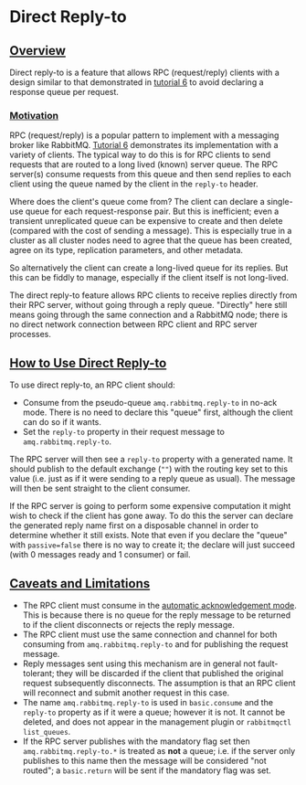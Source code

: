 <!--
Copyright (c) 2007-2023 Broadcom. All Rights Reserved. The term “Broadcom” refers to Broadcom Inc. and/or its subsidiaries.

All rights reserved. This program and the accompanying materials
are made available under the terms of the under the Apache License,
Version 2.0 (the "License”); you may not use this file except in compliance
with the License. You may obtain a copy of the License at

https://www.apache.org/licenses/LICENSE-2.0

Unless required by applicable law or agreed to in writing, software
distributed under the License is distributed on an "AS IS" BASIS,
WITHOUT WARRANTIES OR CONDITIONS OF ANY KIND, either express or implied.
See the License for the specific language governing permissions and
limitations under the License.
-->

# Direct Reply-to

## <a id="overview" class="anchor" href="#overview">Overview</a>

Direct reply-to is a feature that allows RPC (request/reply) clients with a design
similar to that demonstrated in [tutorial 6](./getstarted.html) to avoid
declaring a response queue per request.

### <a id="motivation" class="anchor" href="#motivation">Motivation</a>

RPC (request/reply) is a popular pattern to implement with a messaging broker
like RabbitMQ. [Tutorial 6](./getstarted.html) demonstrates its implementation
with a variety of clients. The typical way to do this is for RPC clients to
send requests that are routed to a long lived (known) server queue. The RPC server(s)
consume requests from this queue and then send replies to each client
using the queue named by the client in the <code>reply-to</code>
header.

Where does the client's queue come from? The client can
declare a single-use queue for each request-response pair. But
this is inefficient; even a transient unreplicated queue can be
expensive to create and then delete (compared with the cost of
sending a message). This is especially true in a cluster as all
cluster nodes need to agree that the queue has been created,
agree on its type, replication parameters, and other metadata.

So alternatively the client can create a long-lived queue for
its replies. But this can be fiddly to manage, especially if the
client itself is not long-lived.

The direct reply-to feature allows RPC clients to receive
replies directly from their RPC server, without going through a
reply queue. "Directly" here still means going through the same connection
and a RabbitMQ node; there is no direct network connection
between RPC client and RPC server processes.


## <a id="usage" class="anchor" href="#usage">How to Use Direct Reply-to</a>

To use direct reply-to, an RPC client should:

<ul>
  <li>
    Consume from the pseudo-queue
    <code>amq.rabbitmq.reply-to</code> in no-ack mode. There is no
    need to declare this "queue" first, although the client can do
    so if it wants.
  </li>
  <li>
    Set the <code>reply-to</code> property in their request message to
    <code>amq.rabbitmq.reply-to</code>.
  </li>
</ul>

The RPC server will then see a <code>reply-to</code> property
with a generated name. It should publish to the default exchange
(``""``) with the routing key set to this value (i.e. just as if
it were sending to a reply queue as usual). The message will
then be sent straight to the client consumer.

If the RPC server is going to perform some expensive computation
it might wish to check if the client has gone away. To do this
the server can declare the generated reply name first on a
disposable channel in order to determine whether it still
exists. Note that even if you declare the "queue" with
<code>passive=false</code> there is no way to create it; the
declare will just succeed (with 0 messages ready and 1 consumer)
or fail.

## <a id="limitations" class="anchor" href="#limitations">Caveats and Limitations</a>

<ul>
  <li>
    The RPC client must consume in the <a href="confirms.html">automatic acknowledgement mode</a>.
    This is because there is no queue for the reply message to be returned to if the
    client disconnects or rejects the reply message.
  </li>
  <li>
    The RPC client must use the same connection and channel for
    both consuming from <code>amq.rabbitmq.reply-to</code> and
    for publishing the request message.
  </li>
  <li>
    Reply messages sent using this mechanism are in general not
    fault-tolerant; they will be discarded if the client that
    published the original request subsequently disconnects. The
    assumption is that an RPC client will reconnect and submit
    another request in this case.
  </li>
  <li>
    The name <code>amq.rabbitmq.reply-to</code> is used in
    <code>basic.consume</code> and the <code>reply-to</code>
    property as if it were a queue; however it is not. It cannot
    be deleted, and does not appear in the management plugin or
    <code>rabbitmqctl list_queues</code>.
  </li>
  <li>
    If the RPC server publishes with the mandatory flag set then
    <code>amq.rabbitmq.reply-to.*</code> is treated as <b>not</b>
    a queue; i.e. if the server only publishes to this name then
    the message will be considered "not routed"; a
    <code>basic.return</code> will be sent if the mandatory flag
    was set.
  </li>
</ul>
